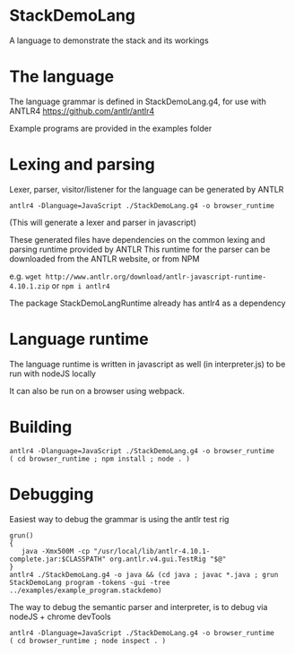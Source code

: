 # StackDemoLang
A language to demonstrate the stack and its workings

# The language

The language grammar is defined in StackDemoLang.g4, for use with ANTLR4
https://github.com/antlr/antlr4

Example programs are provided in the examples folder

# Lexing and parsing

Lexer, parser, visitor/listener for the language can be generated by ANTLR

```
antlr4 -Dlanguage=JavaScript ./StackDemoLang.g4 -o browser_runtime
```
(This will generate a lexer and parser in javascript)

These generated files have dependencies on the common lexing and parsing runtime provided by ANTLR
This runtime for the parser can be downloaded from the ANTLR website, or from NPM

e.g. `wget http://www.antlr.org/download/antlr-javascript-runtime-4.10.1.zip`
or `npm i antlr4`

The package StackDemoLangRuntime already has antlr4 as a dependency

# Language runtime

The language runtime is written in javascript as well (in interpreter.js) to be run with nodeJS locally

It can also be run on a browser using webpack.

# Building

```
antlr4 -Dlanguage=JavaScript ./StackDemoLang.g4 -o browser_runtime
( cd browser_runtime ; npm install ; node . )
```

# Debugging

Easiest way to debug the grammar is using the antlr test rig
```
grun()
{
   java -Xmx500M -cp "/usr/local/lib/antlr-4.10.1-complete.jar:$CLASSPATH" org.antlr.v4.gui.TestRig "$@"
}
antlr4 ./StackDemoLang.g4 -o java && (cd java ; javac *.java ; grun StackDemoLang program -tokens -gui -tree ../examples/example_program.stackdemo)
```

The way to debug the semantic parser and interpreter, is to debug via nodeJS + chrome devTools
```
antlr4 -Dlanguage=JavaScript ./StackDemoLang.g4 -o browser_runtime
( cd browser_runtime ; node inspect . )
```

